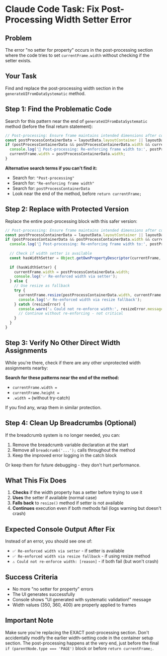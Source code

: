 # Claude Code Task: Fix Post-Processing Width Setter Error

## Problem
The error "no setter for property" occurs in the post-processing section where the code tries to set `currentFrame.width` without checking if the setter exists.

## Your Task
Find and replace the post-processing width section in the `generateUIFromDataSystematic` method.

## Step 1: Find the Problematic Code
Search for this pattern near the end of `generateUIFromDataSystematic` method (before the final return statement):

```typescript
// Post-processing: Ensure frame maintains intended dimensions after content is added
const postProcessContainerData = layoutData.layoutContainer || layoutData;
if (postProcessContainerData && postProcessContainerData.width && currentFrame.layoutMode !== 'NONE') {
  console.log('🔧 Post-processing: Re-enforcing frame width to:', postProcessContainerData.width);
  currentFrame.width = postProcessContainerData.width;
}
```

**Alternative search terms if you can't find it:**
- Search for: `"Post-processing"`
- Search for: `"Re-enforcing frame width"`
- Search for: `postProcessContainerData`
- Look near the end of the method, before `return currentFrame;`

## Step 2: Replace with Protected Version
Replace the entire post-processing block with this safer version:

```typescript
// Post-processing: Ensure frame maintains intended dimensions after content is added
const postProcessContainerData = layoutData.layoutContainer || layoutData;
if (postProcessContainerData && postProcessContainerData.width && currentFrame.layoutMode !== 'NONE') {
  console.log('🔧 Post-processing: Re-enforcing frame width to:', postProcessContainerData.width);
  
  // Check if width setter is available
  const hasWidthSetter = Object.getOwnPropertyDescriptor(currentFrame, 'width')?.set !== undefined;
  
  if (hasWidthSetter) {
    currentFrame.width = postProcessContainerData.width;
    console.log('✅ Re-enforced width via setter');
  } else {
    // Use resize as fallback
    try {
      currentFrame.resize(postProcessContainerData.width, currentFrame.height);
      console.log('✅ Re-enforced width via resize fallback');
    } catch (resizeError) {
      console.warn('⚠️ Could not re-enforce width:', resizeError.message);
      // Continue without re-enforcing - not critical
    }
  }
}
```

## Step 3: Verify No Other Direct Width Assignments
While you're there, check if there are any other unprotected width assignments nearby:

**Search for these patterns near the end of the method:**
- `currentFrame.width =`
- `currentFrame.height =`
- `.width =` (without try-catch)

If you find any, wrap them in similar protection.

## Step 4: Clean Up Breadcrumbs (Optional)
If the breadcrumb system is no longer needed, you can:
1. Remove the breadcrumb variable declaration at the start
2. Remove all `breadcrumb('...');` calls throughout the method
3. Keep the improved error logging in the catch block

Or keep them for future debugging - they don't hurt performance.

## What This Fix Does
1. **Checks** if the width property has a setter before trying to use it
2. **Uses** the setter if available (normal case)
3. **Falls back** to `resize()` method if setter is not available
4. **Continues** execution even if both methods fail (logs warning but doesn't crash)

## Expected Console Output After Fix
Instead of an error, you should see one of:
- `✅ Re-enforced width via setter` - if setter is available
- `✅ Re-enforced width via resize fallback` - if using resize method
- `⚠️ Could not re-enforce width: [reason]` - if both fail (but won't crash)

## Success Criteria
- No more "no setter for property" errors
- The UI generates successfully
- Console shows "UI generated with systematic validation!" message
- Width values (350, 360, 400) are properly applied to frames

## Important Note
Make sure you're replacing the EXACT post-processing section. Don't accidentally modify the earlier width-setting code in the container setup section. The post-processing happens at the very end, just before the final `if (parentNode.type === 'PAGE')` block or before `return currentFrame;`.